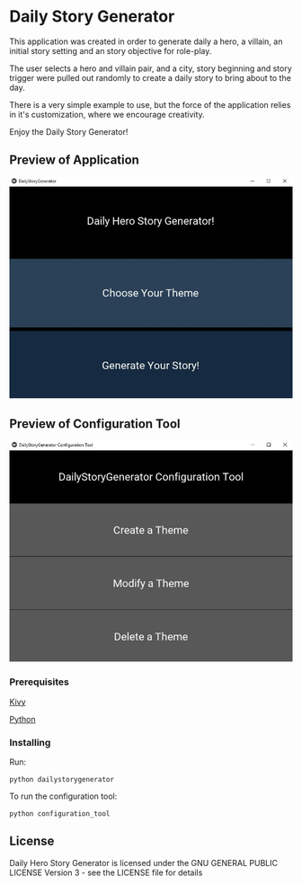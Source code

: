 # Daily Story Generator
This application was created in order to generate daily a hero, a villain, an initial story setting and an story objective for role-play.

The user selects a hero and villain pair, and a city, story beginning and story trigger were pulled out randomly to create a daily story to bring about to the day.

There is a very simple example to use, but the force of the application relies in it's customization, where we encourage creativity. 

Enjoy the Daily Story Generator!

## Preview of Application
![Main Screen](wiki/screenshots_dailystorygenerator/main_screen.JPG)

## Preview of Configuration Tool
![Main Configuration Screen](wiki/screenshots_configuration_tool/main_screen.JPG)

### Prerequisites

[Kivy](https://kivy.org/doc/stable/installation/installation.html)

[Python](https://www.python.org/downloads/)


### Installing

Run:

```
python dailystorygenerator
```

To run the configuration tool:
```
python configuration_tool
```


## License

Daily Hero Story Generator is licensed under the GNU GENERAL PUBLIC LICENSE Version 3 - see the LICENSE file for details
